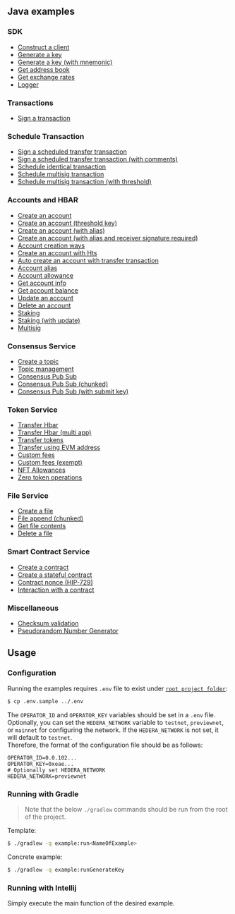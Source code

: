 ## Java examples

### SDK
* [Construct a client](../examples/src/main/java/ConstructClientExample.java)
* [Generate a key](../examples/src/main/java/GenerateKeyExample.java)
* [Generate a key (with mnemonic)](../examples/src/main/java/GenerateKeyWithMnemonicExample.java)
* [Get address book](../examples/src/main/java/GetAddressBookExample.java)
* [Get exchange rates](../examples/src/main/java/GetExchangeRatesExample.java)
* [Logger](../examples/src/main/java/LoggerFunctionalitiesExample.java)

### Transactions
* [Sign a transaction](../examples/src/main/java/SignTransactionExample.java)

### Schedule Transaction
* [Sign a scheduled transfer transaction](../examples/src/main/java/ScheduleExample.java)
* [Sign a scheduled transfer transaction (with comments)](../examples/src/main/java/ScheduledTransferExample.java)
* [Schedule identical transaction](../examples/src/main/java/ScheduleIdenticalTransactionExample.java)
* [Schedule multisig transaction](../examples/src/main/java/ScheduleMultiSigTransactionExample.java)
* [Schedule multisig transaction (with threshold)](../examples/src/main/java/ScheduledTransactionMultiSigThresholdExample.java)

### Accounts and HBAR
* [Create an account](../examples/src/main/java/CreateAccountExample.java)
* [Create an account (threshold key)](../examples/src/main/java/CreateAccountThresholdKeyExample.java)
* [Create an account (with alias)](../examples/src/main/java/CreateAccountWithAliasExample.java)
* [Create an account (with alias and receiver signature required)](../examples/src/main/java/CreateAccountWithAliasAndReceiverSignatureRequiredExample.java)
* [Account creation ways](../examples/src/main/java/AccountCreationWaysExample.java)
* [Create an account with Hts](../examples/src/main/java/AccountCreateWithHtsExample.java)
* [Auto create an account with transfer transaction](../examples/src/main/java/AutoCreateAccountTransferTransactionExample.java)
* [Account alias](../examples/src/main/java/AccountAliasExample.java)
* [Account allowance](../examples/src/main/java/AccountAllowanceExample.java)
* [Get account info](../examples/src/main/java/GetAccountInfoExample.java)
* [Get account balance](../examples/src/main/java/GetAccountBalanceExample.java)
* [Update an account](../examples/src/main/java/UpdateAccountPublicKeyExample.java)
* [Delete an account](../examples/src/main/java/DeleteAccountExample.java)
* [Staking](../examples/src/main/java/StakingExample.java)
* [Staking (with update)](../examples/src/main/java/StakingWithUpdateExample.java)
* [Multisig](../examples/src/main/java/MultiSigOfflineExample.java)

### Consensus Service
* [Create a topic](../examples/src/main/java/CreateTopicExample.java)
* [Topic management](../examples/src/main/java/TopicWithAdminKeyExample.java)
* [Consensus Pub Sub](../examples/src/main/java/ConsensusPubSubExample.java)
* [Consensus Pub Sub (chunked)](../examples/src/main/java/ConsensusPubSubChunkedExample.java)
* [Consensus Pub Sub (with submit key)](../examples/src/main/java/ConsensusPubSubWithSubmitKeyExample.java)

### Token Service
* [Transfer Hbar](../examples/src/main/java/TransferCryptoExample.java)
* [Transfer Hbar (multi app)](../examples/src/main/java/MultiAppTransferExample.java)
* [Transfer tokens](../examples/src/main/java/TransferTokensExample.java)
* [Transfer using EVM address](../examples/src/main/java/TransferUsingEvmAddressExample.java)
* [Custom fees](../examples/src/main/java/CustomFeesExample.java)
* [Custom fees (exempt)](../examples/src/main/java/ExemptCustomFeesExample.java)
* [NFT Allowances](../examples/src/main/java/NftAddRemoveAllowancesExample.java)
* [Zero token operations](../examples/src/main/java/ZeroTokenOperationsExample.java)

### File Service
* [Create a file](../examples/src/main/java/CreateFileExample.java)
* [File append (chunked)](../examples/src/main/java/FileAppendChunkedExample.java)
* [Get file contents](../examples/src/main/java/GetFileContentsExample.java)
* [Delete a file](../examples/src/main/java/DeleteFileExample.java)

### Smart Contract Service
* [Create a contract](../examples/src/main/java/CreateSimpleContractExample.java)
* [Create a stateful contract](../examples/src/main/java/CreateStatefulContractExample.java)
* [Contract nonce (HIP-729)](../examples/src/main/java/ContractNoncesExample.java)
* [Interaction with a contract](../examples/src/main/java/SolidityPrecompileExample.java)

### Miscellaneous
* [Checksum validation](../examples/src/main/java/ValidateChecksumExample.java)
* [Pseudorandom Number Generator](../examples/src/main/java/PrngExample.java)

## Usage

### Configuration
Running the examples requires `.env` file to exist under [`root project folder`](../):

```sh
$ cp .env.sample ../.env
```

The `OPERATOR_ID` and `OPERATOR_KEY` variables should be set in a `.env` file.
Optionally, you can set the `HEDERA_NETWORK` variable to `testnet`, `previewnet`, or `mainnet`
for configuring the network. If the `HEDERA_NETWORK` is not set, it will default to `testnet`.\
Therefore, the format of the configuration file should be as follows:

```.properties
OPERATOR_ID=0.0.102...
OPERATOR_KEY=0xeae...
# Optionally set HEDERA_NETWORK
HEDERA_NETWORK=previewnet
```

### Running with Gradle

> Note that the below `./gradlew` commands should be run from the root of the project.

Template:

```sh
$ ./gradlew -q example:run<NameOfExample>
```

Concrete example:

```sh
$ ./gradlew -q example:runGenerateKey
```

### Running with Intellij
Simply execute the main function of the desired example.
